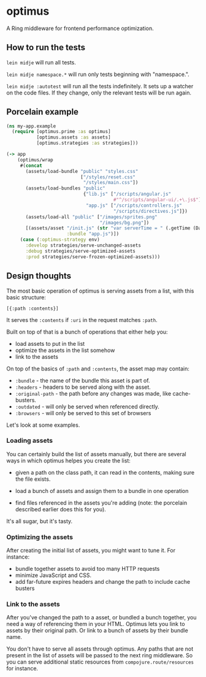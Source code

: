 # optimus

A Ring middleware for frontend performance optimization.

## How to run the tests

`lein midje` will run all tests.

`lein midje namespace.*` will run only tests beginning with "namespace.".

`lein midje :autotest` will run all the tests indefinitely. It sets up a
watcher on the code files. If they change, only the relevant tests will be
run again.

## Porcelain example

```clj
(ns my-app.example
  (require [optimus.prime :as optimus]
           [optimus.assets :as assets]
           [optimus.strategies :as strategies]))

(-> app
    (optimus/wrap
     #(concat
       (assets/load-bundle "public" "styles.css"
                           ["/styles/reset.css"
                            "/styles/main.css"])
       (assets/load-bundles "public"
                            {"lib.js" ["/scripts/angular.js"
                                       #"^/scripts/angular-ui/.+\.js$"]
                             "app.js" ["/scripts/controllers.js"
                                       "/scripts/directives.js"]})
       (assets/load-all "public" ["/images/sprites.png"
                                  "/images/bg.png"])
       [(assets/asset "/init.js" (str "var serverTime = " (.getTime (Date.)))
                      :bundle "app.js")])
     (case (:optimus-strategy env)
       :develop strategies/serve-unchanged-assets
       :debug strategies/serve-optimized-assets
       :prod strategies/serve-frozen-optimized-assets)))
```

## Design thoughts

The most basic operation of optimus is serving assets from a list, with
this basic structure:

    [{:path :contents}]

It serves the `:contents` if `:uri` in the request matches `:path`.

Built on top of that is a bunch of operations that either help you:

 - load assets to put in the list
 - optimize the assets in the list somehow
 - link to the assets

On top of the basics of `:path` and `:contents`, the asset map may contain:

 - `:bundle` - the name of the bundle this asset is part of.
 - `:headers` - headers to be served along with the asset.
 - `:original-path` - the path before any changes was made, like cache-busters.
 - `:outdated` - will only be served when referenced directly.
 - `:browsers` - will only be served to this set of browsers

Let's look at some examples.

### Loading assets

You can certainly build the list of assets manually, but there are
several ways in which optimus helpes you create the list:

 - given a path on the class path, it can read in the contents, making
   sure the file exists.

 - load a bunch of assets and assign them to a bundle in one operation

 - find files referenced in the assets you're adding (note: the
   porcelain described earlier does this for you).

It's all sugar, but it's tasty.

### Optimizing the assets

After creating the initial list of assets, you might want to tune it.
For instance:

 - bundle together assets to avoid too many HTTP requests
 - minimize JavaScript and CSS.
 - add far-future expires headers and change the path to include cache busters

### Link to the assets

After you've changed the path to a asset, or bundled a bunch together,
you need a way of referencing them in your HTML. Optimus lets you link
to assets by their original path. Or link to a bunch of assets by their
bundle name.

You don't have to serve all assets through optimus. Any paths that are
not present in the list of assets will be passed to the next ring
middleware. So you can serve additional static resources from
`compojure.route/resources` for instance.
